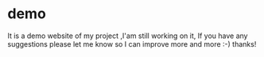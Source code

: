 # demo
 It is a demo website of my project ,I'am still working on it, 
 If you have any suggestions please let me know so I can improve more and more :-) thanks!
